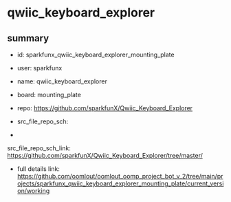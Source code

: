 # qwiic_keyboard_explorer
 
## summary 
* id: sparkfunx_qwiic_keyboard_explorer_mounting_plate
* user: sparkfunx
* name: qwiic_keyboard_explorer
* board: mounting_plate
* repo: https://github.com/sparkfunX/Qwiic_Keyboard_Explorer



* src_file_repo_sch: 
*
 src_file_repo_sch_link: https://github.com/sparkfunX/Qwiic_Keyboard_Explorer/tree/master/
* full details link: https://github.com/oomlout/oomlout_oomp_project_bot_v_2/tree/main/projects/sparkfunx_qwiic_keyboard_explorer_mounting_plate/current_version/working  






